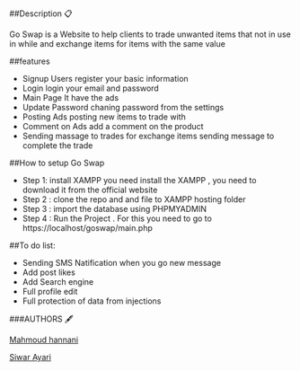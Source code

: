 ##Description 📋


Go Swap is a Website to help clients to trade unwanted items that not in use in while and exchange items for items with the same value 


##features


- Signup Users
register your basic information
-  Login
login your email and password
- Main Page
It have the ads 
- Update Password
chaning password from the settings
- Posting Ads
posting new items to trade with
- Comment on Ads
add a comment on the product 
- Sending massage to trades for exchange items 
sending message to complete the trade


##How to setup Go Swap


- Step 1: install XAMPP
you need install the XAMPP , you need to download it from the official website
- Step 2 : clone the repo and and file to XAMPP hosting folder
- Step 3 : import the database using PHPMYADMIN
- Step 4 : Run the Project . For this you need to go to https://localhost/goswap/main.php


##To do list:


- Sending SMS Natification when you go new message 
- Add post likes
- Add Search engine
- Full profile edit
- Full protection of data from injections

###AUTHORS 🖋



[Mahmoud hannani](https://github.com/mahmoud94ha "Mahmoud hannani")



[Siwar Ayari](https://github.com/siwar9910  "Siwar Ayari")  

